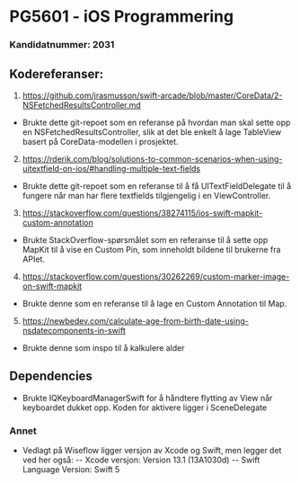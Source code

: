 #  PG5601 - iOS Programmering
### Kandidatnummer: 2031

## Kodereferanser:

1. https://github.com/jrasmusson/swift-arcade/blob/master/CoreData/2-NSFetchedResultsController.md
- Brukte dette git-repoet som en referanse på hvordan man skal sette opp en NSFetchedResultsController, slik at det ble enkelt å lage TableView basert på CoreData-modellen i prosjektet.

2. https://rderik.com/blog/solutions-to-common-scenarios-when-using-uitextfield-on-ios/#handling-multiple-text-fields
- Brukte dette git-repoet som en referanse til å få UITextFieldDelegate til å fungere når man har flere textfields tilgjengelig i en ViewController.

3. https://stackoverflow.com/questions/38274115/ios-swift-mapkit-custom-annotation
- Brukte StackOverflow-spørsmålet som en referanse til å sette opp MapKit til å vise en Custom Pin, som inneholdt bildene til brukerne fra APIet.

4. https://stackoverflow.com/questions/30262269/custom-marker-image-on-swift-mapkit
- Brukte denne som en referanse til å lage en Custom Annotation til Map.

5. https://newbedev.com/calculate-age-from-birth-date-using-nsdatecomponents-in-swift
- Brukte denne som inspo til å kalkulere alder


## Dependencies
- Brukte IQKeyboardManagerSwift for å håndtere flytting av View når keyboardet dukket opp. Koden for aktivere ligger i SceneDelegate

### Annet

- Vedlagt på Wiseflow ligger versjon av Xcode og Swift, men legger det ved her også:
-- Xcode versjon: Version 13.1 (13A1030d)
-- Swift Language Version: Swift 5 
